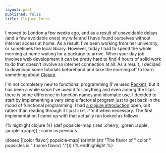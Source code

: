 ```yaml
---
layout: post
published: false
title: Clojure Intro
---
```


I moved to London a few weeks ago, and as a result of unavoidable delays (and a few avoidable ones) my wife and I have found ourselves without internet access at home. As a result, I've been working from her university, or sometimes the local library. However, today I had to spend the whole morning at home waiting for a package to arrive. When your day job involves web development it can be pretty hard to find 4 hours of solid work to do that doesn't involve an internet connection at all. As a result, I decided to download some tutorials beforehand and take the morning off to learn something about [Clojure](http://clojure.org/).

I'm not completely new to functional programming (I've used [Racket](http://racket-lang.org/)), but it has been a while since I've used it for anything and even among the lisps there is some difference in function names and idiomatic use. I decided to start by implementing a very simple factorial program just to get back in the mood of functional programming. I had [a clojure introduction](http://java.ociweb.com/mark/clojure/article.html) open, but rather than reading through it I just `ctrl-F`'d it when necessary. The first implementation I came up with that actually ran looked as follows:

{% highlight clojure %}
(def popsicle-map
  {:red :cherry, :green :apple, :purple :grape}) ; same as previous

(doseq [[color flavor] popsicle-map]
  (println (str "The flavor of " color
    " popsicles is " (name flavor) ".")))
{% endhighlight %}